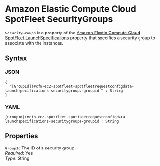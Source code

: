 # Amazon Elastic Compute Cloud SpotFleet SecurityGroups<a name="aws-properties-ec2-spotfleet-spotfleetrequestconfigdata-launchspecifications-securitygroups"></a>

`SecurityGroups` is a property of the [Amazon Elastic Compute Cloud SpotFleet LaunchSpecifications](aws-properties-ec2-spotfleet-spotfleetrequestconfigdata-launchspecifications.md) property that specifies a security group to associate with the instances\.

## Syntax<a name="w2922ab1c21c10c96d122c73b5"></a>

### JSON<a name="aws-properties-ec2-spotfleet-spotfleetrequestconfigdata-launchspecifications-securitygroups-syntax.json"></a>

```
{
  "[GroupId](#cfn-ec2-spotfleet-spotfleetrequestconfigdata-launchspecifications-securitygroups-groupid)" : String
}
```

### YAML<a name="aws-properties-ec2-spotfleet-spotfleetrequestconfigdata-launchspecifications-securitygroups-syntax.yaml"></a>

```
[GroupId](#cfn-ec2-spotfleet-spotfleetrequestconfigdata-launchspecifications-securitygroups-groupid): String
```

## Properties<a name="w2922ab1c21c10c96d122c73b7"></a>

`GroupId`  <a name="cfn-ec2-spotfleet-spotfleetrequestconfigdata-launchspecifications-securitygroups-groupid"></a>
The ID of a security group\.  
*Required*: Yes  
*Type*: String